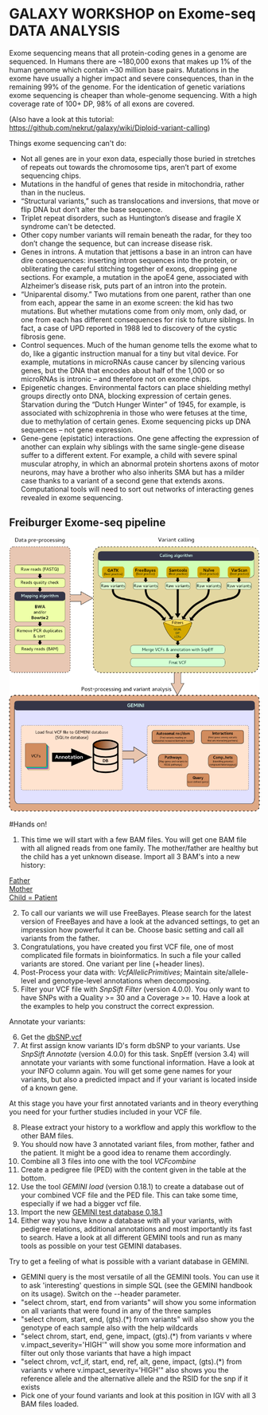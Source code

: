 # GALAXY WORKSHOP on Exome-seq DATA ANALYSIS

Exome sequencing means that all protein-coding genes in a genome are sequenced. In Humans there are ~180,000 exons that makes up 1% of the human genome which contain ~30 million base pairs. Mutations in the exome have usually a higher impact and severe consequences, than in the remaining 99% of the genome. For the identication of genetic variations exome sequencing is cheaper than whole-genome sequencing. With a high coverage rate of 100+ DP, 98% of all exons are covered.

(Also have a look at this tutorial: https://github.com/nekrut/galaxy/wiki/Diploid-variant-calling)


Things exome sequencing can't do:

- Not all genes are in your exon data, especially those buried in stretches of repeats out towards the chromosome tips, aren’t part of exome sequencing chips.
- Mutations in the handful of genes that reside in mitochondria, rather than in the nucleus.
- “Structural variants,” such as translocations and inversions, that move or flip DNA but don’t alter the base sequence.
- Triplet repeat disorders, such as Huntington’s disease and fragile X syndrome can't be detected.
- Other copy number variants will remain beneath the radar, for they too don’t change the sequence, but can increase disease risk.
- Genes in introns. A mutation that jettisons a base in an intron can have dire consequences: inserting intron sequences into the protein, or obliterating the careful stitching together of exons, dropping gene sections. For example, a mutation in the apoE4 gene, associated with Alzheimer’s disease risk, puts part of an intron into the protein.
- “Uniparental disomy.” Two mutations from one parent, rather than one from each, appear the same in an exome screen: the kid has two mutations. But whether mutations come from only mom, only dad, or one from each has different consequences for risk to future siblings. In fact, a case of UPD reported in 1988 led to discovery of the cystic fibrosis gene.
- Control sequences. Much of the human genome tells the exome what to do, like a gigantic instruction manual for a tiny but vital device. For example, mutations in microRNAs cause cancer by silencing various genes, but the DNA that encodes about half of the 1,000 or so microRNAs is intronic – and therefore not on exome chips.
- Epigenetic changes. Environmental factors can place shielding methyl groups directly onto DNA, blocking expression of certain genes. Starvation during the “Dutch Hunger Winter” of 1945, for example, is associated with schizophrenia in those who were fetuses at the time, due to methylation of certain genes. Exome sequencing picks up DNA sequences – not gene expression.
- Gene-gene (epistatic) interactions. One gene affecting the expression of another can explain why siblings with the same single-gene disease suffer to a different extent. For example, a child with severe spinal muscular atrophy, in which an abnormal protein shortens axons of motor neurons, may have a brother who also inherits SMA but has a milder case thanks to a variant of a second gene that extends axons. Computational tools will need to sort out networks of interacting genes revealed in exome sequencing.

## Freiburger Exome-seq pipeline

![This is our Exome-seq pipeline in Galaxy](https://github.com/bgruening/presentations/raw/master/shared/resources/img/genVAST.png)

#Hands on!

1. This time we will start with a few BAM files. You will get one BAM file with all aligned reads from one family. The mother/father are healthy but the child has a yet unknown disease. Import all 3 BAM's into a new history:

[Father](https://github.com/bgruening/training_data/raw/master/Father)  
[Mother](https://github.com/bgruening/training_data/raw/master/Mother)  
[Child = Patient](https://github.com/bgruening/training_data/raw/master/Patient)

2. To call our variants we will use FreeBayes. Please search for the latest version of FreeBayes and have a look at the advanced settings, to get an impression how powerful it can be. Choose basic setting and call all variants from the father.
3. Congratulations, you have created you first VCF file, one of most complicated file formats in bioinformatics. In such a file your called variants are stored. One variant per line (+header lines).
4. Post-Process your data with: *VcfAllelicPrimitives*; Maintain site/allele-level and genotype-level annotations when decomposing.
5. Filter your VCF file with *SnpSift Filter* (version 4.0.0). You only want to have SNPs with a Quality >= 30 and a Coverage >= 10. Have a look at the examples to help you construct the correct expression.

Annotate your variants: 

6. Get the [dbSNP.vcf](https://github.com/bgruening/training_data/raw/master/dbSNP_138.hg19.vcf)
7. At first assign know variants ID's form dbSNP to your variants. Use *SnpSift Annotate* (version 4.0.0) for this task. SnpEff (version 3.4) will annotate your variants with some functional information. Have a look at your INFO column again. You will get some gene names for your variants, but also a predicted impact and if your variant is located inside of a known gene.

At this stage you have your first annotated variants and in theory everything you need for your further studies included in your VCF file. 

8. Please extract your history to a workflow and apply this workflow to the other BAM files.
9. You should now have 3 annotated variant files, from mother, father and the patient. It might be a good idea to rename them accordingly.
10. Combine all 3 files into one with the tool *VCFcombine*
11. Create a pedigree file (PED) with the content given in the table at the bottom.
12. Use the tool *GEMINI load* (version 0.18.1) to create a database out of your combined VCF file and the PED file. This can take some time, especially if we had a bigger vcf file.
13. Import the new 
[GEMINI test database 0.18.1](https://github.com/bgruening/training_data/raw/master/GEMINI%20test%20database.tar.gz)
14. Either way you have know a database with all your variants, with pedigree relations, additional annotations and most importantly its fast to search. Have a look at all different GEMINI tools and run as many tools as possible on your test GEMINI databases. 

Try to get a feeling of what is possible with a variant database in GEMINI.

- GEMINI query is the most versatile of all the GEMINI tools. You can use it to ask 'interesting' questions in simple SQL (see the GEMINI handbook on its usage). Switch on the --header parameter.
- "select chrom, start, end from variants" will show you some information on all variants that were found in any of the three samples
- "select chrom, start, end, (gts).(*) from variants" will also show you the genotype of each sample also with the help wildcards
- "select chrom, start, end, gene, impact, (gts).(*) from variants v where v.impact_severity='HIGH'" will show you some more information and filter out only those variants that have a high impact
- "select chrom, vcf_if, start, end, ref, alt, gene, impact, (gts).(*) from variants v where v.impact_severity='HIGH'" also shows you the reference allele and the alternative allele and the RSID for the snp if it exists
- Pick one of your found variants and look at this position in IGV with all 3 BAM files loaded.





